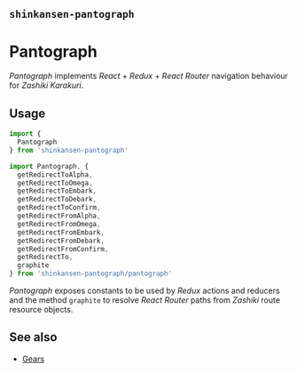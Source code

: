 ## `shinkansen-pantograph`

# Pantograph

*Pantograph* implements *React* + *Redux* + *React Router* navigation behaviour for *Zashiki Karakuri*.

## Usage

```javascript
import {
  Pantograph
} from 'shinkansen-pantograph'
```

```javascript
import Pantograph, {
  getRedirectToAlpha,
  getRedirectToOmega,
  getRedirectToEmbark,
  getRedirectToDebark,
  getRedirectToConfirm,
  getRedirectFromAlpha,
  getRedirectFromOmega,
  getRedirectFromEmbark,
  getRedirectFromDebark,
  getRedirectFromConfirm,
  getRedirectTo,
  graphite
} from 'shinkansen-pantograph/pantograph'
```

*Pantograph* exposes constants to be used by *Redux* actions and reducers and the method `graphite` to resolve *React Router* paths from *Zashiki* route resource objects.

## See also

- [Gears](https://github.com/modernpoacher/shinkansen-gears)
